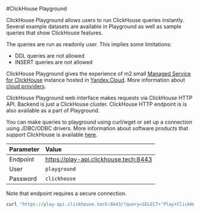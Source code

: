 #ClickHouse Playground

ClickHouse Playground allows users to run ClickHouse queries instantly.
Several example datasets are available in Playground as well as sample queries that show ClickHouse features.

The queries are run as readonly user. This implies some limitations:
- DDL queries are not allowed
- INSERT queries are not allowed

ClickHouse Playground gives the experience of m2.small
[Managed Service for ClickHouse](https://cloud.yandex.com/services/managed-clickhouse)
instance hosted in [Yandex.Cloud](https://cloud.yandex.com/).
More information about [cloud providers](../commercial/cloud.md).

ClickHouse Playground web interface makes requests via ClickHouse HTTP API.
Backend is just a ClickHouse cluster.
ClickHouse HTTP endpoint is is also available as a part of Playground.

You can make queries to playground using curl/wget or set up a connection using JDBC/ODBC drivers.
More information about software products that support ClickHouse is available [here](../interfaces/index.md).

| Parameter | Value |  
|:----------|:-------------|
| Endpoint| https://play-api.clickhouse.tech:8443 |
| User  | `playground`  |
| Password  | `clickhouse`  |

Note that endpoint requires a secure connection.

```bash
curl "https://play-api.clickhouse.tech:8443/?query=SELECT+'Play+ClickHouse!';&user=playground&password=clickhouse&database=datasets"
```
